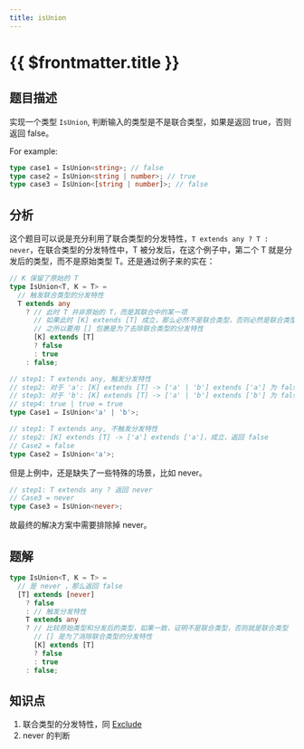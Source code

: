 ```yaml
---
title: isUnion
---
```


# {{ $frontmatter.title }}

## 题目描述

实现一个类型 `IsUnion`, 判断输入的类型是不是联合类型，如果是返回 true，否则返回 false。

For example:

```ts
type case1 = IsUnion<string>; // false
type case2 = IsUnion<string | number>; // true
type case3 = IsUnion<[string | number]>; // false
```

## 分析

这个题目可以说是充分利用了联合类型的分发特性，`T extends any ? T : never`，在联合类型的分发特性中，T 被分发后，在这个例子中，第二个 T 就是分发后的类型，而不是原始类型 T。还是通过例子来的实在：

```ts
// K 保留了原始的 T
type IsUnion<T, K = T> =
  // 触发联合类型的分发特性
  T extends any
    ? // 此时 T 并非原始的 T，而是其联合中的某一项
      // 如果此时 [K] extends [T] 成立，那么必然不是联合类型，否则必然是联合类型
      // 之所以要用 [] 包裹是为了去除联合类型的分发特性
      [K] extends [T]
      ? false
      : true
    : false;

// step1: T extends any, 触发分发特性
// step2: 对于 'a': [K] extends [T] -> ['a' | 'b'] extends ['a'] 为 false，此时返回 true
// step3: 对于 'b': [K] extends [T] -> ['a' | 'b'] extends ['b'] 为 false，此时返回 true
// step4: true | true = true
type Case1 = IsUnion<'a' | 'b'>;

// step1: T extends any, 不触发分发特性
// step2: [K] extends [T] -> ['a'] extends ['a']，成立，返回 false
// Case2 = false
type Case2 = IsUnion<'a'>;
```

但是上例中，还是缺失了一些特殊的场景，比如 never。

```ts
// step1: T extends any ? 返回 never
// Case3 = never
type Case3 = IsUnion<never>;
```

故最终的解决方案中需要排除掉 never。

## 题解

```ts
type IsUnion<T, K = T> =
  // 是 never ，那么返回 false
  [T] extends [never]
    ? false
    : // 触发分发特性
    T extends any
    ? // 比较原始类型和分发后的类型，如果一致，证明不是联合类型，否则就是联合类型
      // [] 是为了消除联合类型的分发特性
      [K] extends [T]
      ? false
      : true
    : false;
```

## 知识点

1. 联合类型的分发特性，同 [Exclude](/easy/实现Exclude.md)
2. never 的判断